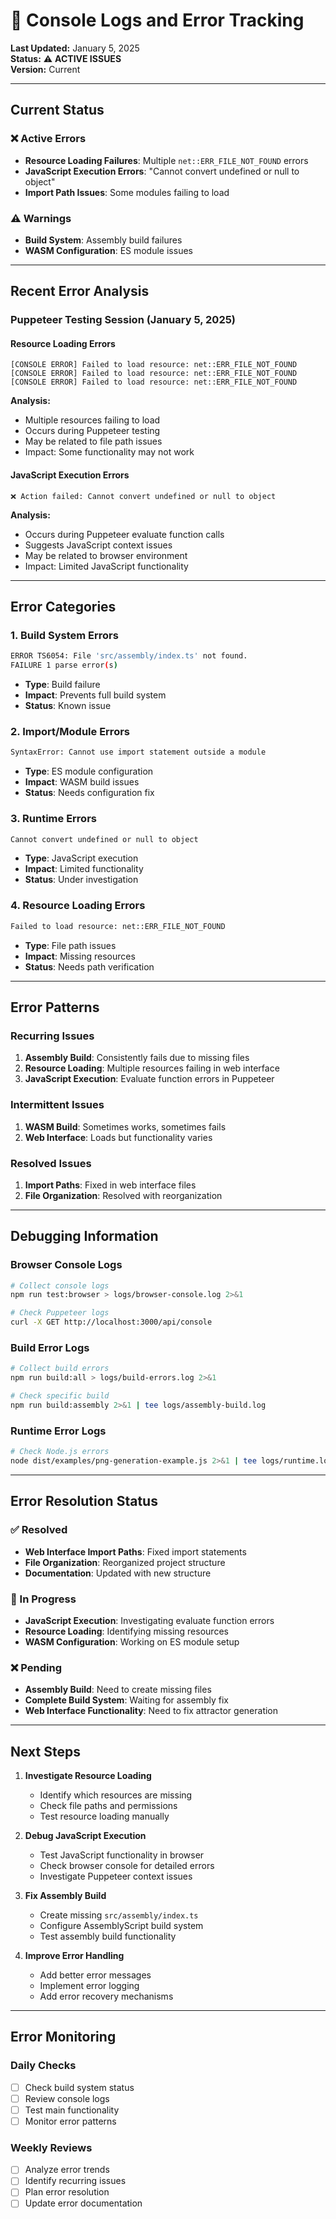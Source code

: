 # 🚨 Console Logs and Error Tracking

**Last Updated:** January 5, 2025  
**Status:** ⚠️ **ACTIVE ISSUES**  
**Version:** Current

---

## Current Status

### ❌ **Active Errors**
- **Resource Loading Failures**: Multiple `net::ERR_FILE_NOT_FOUND` errors
- **JavaScript Execution Errors**: "Cannot convert undefined or null to object"
- **Import Path Issues**: Some modules failing to load

### ⚠️ **Warnings**
- **Build System**: Assembly build failures
- **WASM Configuration**: ES module issues

---

## Recent Error Analysis

### **Puppeteer Testing Session (January 5, 2025)**

#### **Resource Loading Errors**
```
[CONSOLE ERROR] Failed to load resource: net::ERR_FILE_NOT_FOUND
[CONSOLE ERROR] Failed to load resource: net::ERR_FILE_NOT_FOUND
[CONSOLE ERROR] Failed to load resource: net::ERR_FILE_NOT_FOUND
```

**Analysis:**
- Multiple resources failing to load
- Occurs during Puppeteer testing
- May be related to file path issues
- Impact: Some functionality may not work

#### **JavaScript Execution Errors**
```
❌ Action failed: Cannot convert undefined or null to object
```

**Analysis:**
- Occurs during Puppeteer evaluate function calls
- Suggests JavaScript context issues
- May be related to browser environment
- Impact: Limited JavaScript functionality

---

## Error Categories

### **1. Build System Errors**
```bash
ERROR TS6054: File 'src/assembly/index.ts' not found.
FAILURE 1 parse error(s)
```
- **Type**: Build failure
- **Impact**: Prevents full build system
- **Status**: Known issue

### **2. Import/Module Errors**
```bash
SyntaxError: Cannot use import statement outside a module
```
- **Type**: ES module configuration
- **Impact**: WASM build issues
- **Status**: Needs configuration fix

### **3. Runtime Errors**
```bash
Cannot convert undefined or null to object
```
- **Type**: JavaScript execution
- **Impact**: Limited functionality
- **Status**: Under investigation

### **4. Resource Loading Errors**
```bash
Failed to load resource: net::ERR_FILE_NOT_FOUND
```
- **Type**: File path issues
- **Impact**: Missing resources
- **Status**: Needs path verification

---

## Error Patterns

### **Recurring Issues**
1. **Assembly Build**: Consistently fails due to missing files
2. **Resource Loading**: Multiple resources failing in web interface
3. **JavaScript Execution**: Evaluate function errors in Puppeteer

### **Intermittent Issues**
1. **WASM Build**: Sometimes works, sometimes fails
2. **Web Interface**: Loads but functionality varies

### **Resolved Issues**
1. **Import Paths**: Fixed in web interface files
2. **File Organization**: Resolved with reorganization

---

## Debugging Information

### **Browser Console Logs**
```bash
# Collect console logs
npm run test:browser > logs/browser-console.log 2>&1

# Check Puppeteer logs
curl -X GET http://localhost:3000/api/console
```

### **Build Error Logs**
```bash
# Collect build errors
npm run build:all > logs/build-errors.log 2>&1

# Check specific build
npm run build:assembly 2>&1 | tee logs/assembly-build.log
```

### **Runtime Error Logs**
```bash
# Check Node.js errors
node dist/examples/png-generation-example.js 2>&1 | tee logs/runtime.log
```

---

## Error Resolution Status

### **✅ Resolved**
- **Web Interface Import Paths**: Fixed import statements
- **File Organization**: Reorganized project structure
- **Documentation**: Updated with new structure

### **🔄 In Progress**
- **JavaScript Execution**: Investigating evaluate function errors
- **Resource Loading**: Identifying missing resources
- **WASM Configuration**: Working on ES module setup

### **❌ Pending**
- **Assembly Build**: Need to create missing files
- **Complete Build System**: Waiting for assembly fix
- **Web Interface Functionality**: Need to fix attractor generation

---

## Next Steps

1. **Investigate Resource Loading**
   - Identify which resources are missing
   - Check file paths and permissions
   - Test resource loading manually

2. **Debug JavaScript Execution**
   - Test JavaScript functionality in browser
   - Check browser console for detailed errors
   - Investigate Puppeteer context issues

3. **Fix Assembly Build**
   - Create missing `src/assembly/index.ts`
   - Configure AssemblyScript build system
   - Test assembly build functionality

4. **Improve Error Handling**
   - Add better error messages
   - Implement error logging
   - Add error recovery mechanisms

---

## Error Monitoring

### **Daily Checks**
- [ ] Check build system status
- [ ] Review console logs
- [ ] Test main functionality
- [ ] Monitor error patterns

### **Weekly Reviews**
- [ ] Analyze error trends
- [ ] Identify recurring issues
- [ ] Plan error resolution
- [ ] Update error documentation
